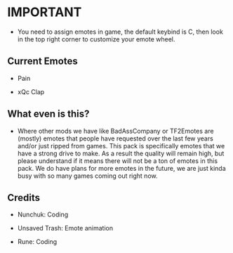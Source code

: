 # IMPORTANT

- You need to assign emotes in game, the default keybind is C, then look in the top right corner to customize your emote wheel.

## Current Emotes

- Pain

- xQc Clap

## What even is this?

- Where other mods we have like BadAssCompany or TF2Emotes are (mostly) emotes that people have requested over the last few years and/or just ripped from games. This pack is specifically emotes that we have a strong drive to make. As a result the quality will remain high, but please understand if it means there will not be a ton of emotes in this pack. We do have plans for more emotes in the future, we are just kinda busy with so many games coming out right now.

## Credits

- Nunchuk: Coding

- Unsaved Trash: Emote animation

- Rune: Coding

